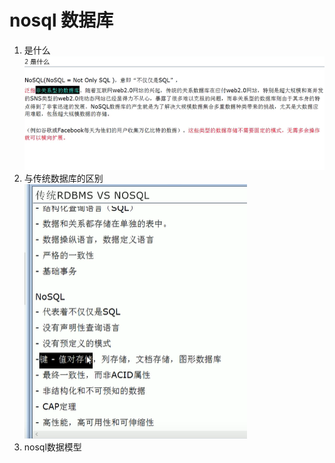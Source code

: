 # nosql 数据库
1. 是什么 ![](../images/Snipaste_2021-03-12_10-07-42.png)
2. 与传统数据库的区别 ![](../images/Snipaste_2021-03-12_10-15-09.png)
3. nosql数据模型